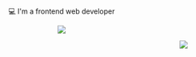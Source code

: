 









<p align="center"> 💻 I'm a frontend web developer

<p align="center">
  <a href="https://skillicons.dev">
    <img src="https://skillicons.dev/icons?i=js,react,nextjs,tailwind,nodejs,git,figma" />
  </a>
</p>







<p align="end">
  <a href="https://www.linkedin.com/in/leandro-mello-47a24823b/">
    <img src="https://api.iconify.design/skill-icons:linkedin.svg" />
  </a>
</p>


